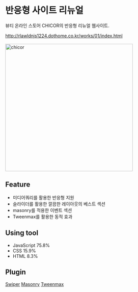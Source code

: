 # 반응형 사이트 리뉴얼
뷰티 온라인 스토어 CHICOR의 반응형 리뉴얼 웹사이트.

http://rlawldnjs1224.dothome.co.kr/works/01/index.html <br>
<br>
<img width="400" alt="chicor" src="https://user-images.githubusercontent.com/77706798/119223161-d7e80c80-bb32-11eb-808f-db4710964cc9.png">


## Feature
- 미디어쿼리를 활용한 반응형 지원
- 슬라이더를 활용한 깔끔한 레이아웃의 베스트 섹션
- masonry를 적용한 이벤트 섹션
- Tweenmax를 활용한 동적 효과

## Using tool
- JavaScript 75.8%
- CSS 15.9%
- HTML 8.3%


## Plugin
[Swiper](https://swiperjs.com/)
[Masonry](https://masonry.desandro.com/)
[Tweenmax](https://greensock.com/tweenmax/)
